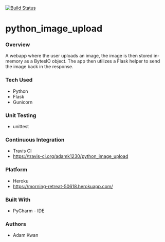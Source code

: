 [![Build Status](https://travis-ci.org/adamk1230/python_image_upload.svg?branch=master)](https://travis-ci.org/adamk1230/python_image_upload)

# python_image_upload

### Overview

A webapp where the user uploads an image, the image is then stored in-memory as a BytesIO object. The app then utilizes a Flask helper to send the image back in the response.

### Tech Used

* Python
* Flask
* Gunicorn

### Unit Testing

* unittest

### Continuous Integration

* Travis CI
* https://travis-ci.org/adamk1230/python_image_upload

### Platform

* Heroku
* https://morning-retreat-50618.herokuapp.com/

### Built With

* PyCharm - IDE

### Authors

* Adam Kwan
